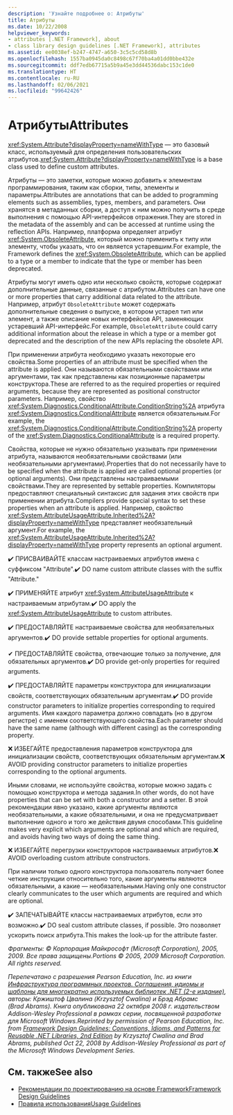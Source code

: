 ```yaml
---
description: 'Узнайте подробнее о: Атрибуты'
title: Атрибуты
ms.date: 10/22/2008
helpviewer_keywords:
- attributes [.NET Framework], about
- class library design guidelines [.NET Framework], attributes
ms.assetid: ee0038ef-b247-4747-a650-3c5c5cd58d8b
ms.openlocfilehash: 1557ba0945da0c8498c67f70ba4a01dd0bbe432e
ms.sourcegitcommit: ddf7edb67715a5b9a45e3dd44536dabc153c1de0
ms.translationtype: HT
ms.contentlocale: ru-RU
ms.lasthandoff: 02/06/2021
ms.locfileid: "99642426"
---
```

# <a name="attributes"></a><span data-ttu-id="d4107-103">Атрибуты</span><span class="sxs-lookup"><span data-stu-id="d4107-103">Attributes</span></span>

<span data-ttu-id="d4107-104"><xref:System.Attribute?displayProperty=nameWithType> — это базовый класс, используемый для определения пользовательских атрибутов.</span><span class="sxs-lookup"><span data-stu-id="d4107-104"><xref:System.Attribute?displayProperty=nameWithType> is a base class used to define custom attributes.</span></span>

 <span data-ttu-id="d4107-105">Атрибуты — это заметки, которые можно добавить к элементам программирования, таким как сборки, типы, элементы и параметры.</span><span class="sxs-lookup"><span data-stu-id="d4107-105">Attributes are annotations that can be added to programming elements such as assemblies, types, members, and parameters.</span></span> <span data-ttu-id="d4107-106">Они хранятся в метаданных сборки, а доступ к ним можно получить в среде выполнения с помощью API-интерфейсов отражения.</span><span class="sxs-lookup"><span data-stu-id="d4107-106">They are stored in the metadata of the assembly and can be accessed at runtime using the reflection APIs.</span></span> <span data-ttu-id="d4107-107">Например, платформа определяет атрибут <xref:System.ObsoleteAttribute>, который можно применить к типу или элементу, чтобы указать, что он является устаревшим.</span><span class="sxs-lookup"><span data-stu-id="d4107-107">For example, the Framework defines the <xref:System.ObsoleteAttribute>, which can be applied to a type or a member to indicate that the type or member has been deprecated.</span></span>

 <span data-ttu-id="d4107-108">Атрибуты могут иметь одно или несколько свойств, которые содержат дополнительные данные, связанные с атрибутом.</span><span class="sxs-lookup"><span data-stu-id="d4107-108">Attributes can have one or more properties that carry additional data related to the attribute.</span></span> <span data-ttu-id="d4107-109">Например, атрибут `ObsoleteAttribute` может содержать дополнительные сведения о выпуске, в котором устарел тип или элемент, а также описание новых интерфейсов API, заменяющих устаревший API-интерфейс.</span><span class="sxs-lookup"><span data-stu-id="d4107-109">For example, `ObsoleteAttribute` could carry additional information about the release in which a type or a member got deprecated and the description of the new APIs replacing the obsolete API.</span></span>

 <span data-ttu-id="d4107-110">При применении атрибута необходимо указать некоторые его свойства.</span><span class="sxs-lookup"><span data-stu-id="d4107-110">Some properties of an attribute must be specified when the attribute is applied.</span></span> <span data-ttu-id="d4107-111">Они называются обязательными свойствами или аргументами, так как представлены как позиционные параметры конструктора.</span><span class="sxs-lookup"><span data-stu-id="d4107-111">These are referred to as the required properties or required arguments, because they are represented as positional constructor parameters.</span></span> <span data-ttu-id="d4107-112">Например, свойство <xref:System.Diagnostics.ConditionalAttribute.ConditionString%2A> атрибута <xref:System.Diagnostics.ConditionalAttribute> является обязательным.</span><span class="sxs-lookup"><span data-stu-id="d4107-112">For example, the <xref:System.Diagnostics.ConditionalAttribute.ConditionString%2A> property of the <xref:System.Diagnostics.ConditionalAttribute> is a required property.</span></span>

 <span data-ttu-id="d4107-113">Свойства, которые не нужно обязательно указывать при применении атрибута, называются необязательными свойствами (или необязательными аргументами).</span><span class="sxs-lookup"><span data-stu-id="d4107-113">Properties that do not necessarily have to be specified when the attribute is applied are called optional properties (or optional arguments).</span></span> <span data-ttu-id="d4107-114">Они представлены настраиваемыми свойствами.</span><span class="sxs-lookup"><span data-stu-id="d4107-114">They are represented by settable properties.</span></span> <span data-ttu-id="d4107-115">Компиляторы предоставляют специальный синтаксис для задания этих свойств при применении атрибута.</span><span class="sxs-lookup"><span data-stu-id="d4107-115">Compilers provide special syntax to set these properties when an attribute is applied.</span></span> <span data-ttu-id="d4107-116">Например, свойство <xref:System.AttributeUsageAttribute.Inherited%2A?displayProperty=nameWithType> представляет необязательный аргумент.</span><span class="sxs-lookup"><span data-stu-id="d4107-116">For example, the <xref:System.AttributeUsageAttribute.Inherited%2A?displayProperty=nameWithType> property represents an optional argument.</span></span>

 <span data-ttu-id="d4107-117">✔️ ПРИСВАИВАЙТЕ классам настраиваемых атрибутов имена с суффиксом "Attribute".</span><span class="sxs-lookup"><span data-stu-id="d4107-117">✔️ DO name custom attribute classes with the suffix "Attribute."</span></span>

 <span data-ttu-id="d4107-118">✔️ ПРИМЕНЯЙТЕ атрибут <xref:System.AttributeUsageAttribute> к настраиваемым атрибутам.</span><span class="sxs-lookup"><span data-stu-id="d4107-118">✔️ DO apply the <xref:System.AttributeUsageAttribute> to custom attributes.</span></span>

 <span data-ttu-id="d4107-119">✔️ ПРЕДОСТАВЛЯЙТЕ настраиваемые свойства для необязательных аргументов.</span><span class="sxs-lookup"><span data-stu-id="d4107-119">✔️ DO provide settable properties for optional arguments.</span></span>

 <span data-ttu-id="d4107-120">✔ ПРЕДОСТАВЛЯЙТЕ свойства, отвечающие только за получение, для обязательных аргументов.</span><span class="sxs-lookup"><span data-stu-id="d4107-120">✔️ DO provide get-only properties for required arguments.</span></span>

 <span data-ttu-id="d4107-121">✔️ ПРЕДОСТАВЛЯЙТЕ параметры конструктора для инициализации свойств, соответствующих обязательным аргументам.</span><span class="sxs-lookup"><span data-stu-id="d4107-121">✔️ DO provide constructor parameters to initialize properties corresponding to required arguments.</span></span> <span data-ttu-id="d4107-122">Имя каждого параметра должно совпадать (но в другом регистре) с именем соответствующего свойства.</span><span class="sxs-lookup"><span data-stu-id="d4107-122">Each parameter should have the same name (although with different casing) as the corresponding property.</span></span>

 <span data-ttu-id="d4107-123">❌ ИЗБЕГАЙТЕ️ предоставления параметров конструктора для инициализации свойств, соответствующих обязательным аргументам.</span><span class="sxs-lookup"><span data-stu-id="d4107-123">❌ AVOID providing constructor parameters to initialize properties corresponding to the optional arguments.</span></span>

 <span data-ttu-id="d4107-124">Иными словами, не используйте свойства, которые можно задать с помощью конструктора и метода задания.</span><span class="sxs-lookup"><span data-stu-id="d4107-124">In other words, do not have properties that can be set with both a constructor and a setter.</span></span> <span data-ttu-id="d4107-125">В этой рекомендации явно указано, какие аргументы являются необязательными, а какие обязательными, и она не предусматривает выполнение одного и того же действия двумя способами.</span><span class="sxs-lookup"><span data-stu-id="d4107-125">This guideline makes very explicit which arguments are optional and which are required, and avoids having two ways of doing the same thing.</span></span>

 <span data-ttu-id="d4107-126">❌ ИЗБЕГАЙТЕ перегрузки конструкторов настраиваемых атрибутов.</span><span class="sxs-lookup"><span data-stu-id="d4107-126">❌ AVOID overloading custom attribute constructors.</span></span>

 <span data-ttu-id="d4107-127">При наличии только одного конструктора пользователь получает более четкие инструкции относительно того, какие аргументы являются обязательными, а какие — необязательными.</span><span class="sxs-lookup"><span data-stu-id="d4107-127">Having only one constructor clearly communicates to the user which arguments are required and which are optional.</span></span>

 <span data-ttu-id="d4107-128">✔️ ЗАПЕЧАТЫВАЙТЕ классы настраиваемых атрибутов, если это возможно.</span><span class="sxs-lookup"><span data-stu-id="d4107-128">✔️ DO seal custom attribute classes, if possible.</span></span> <span data-ttu-id="d4107-129">Это позволяет ускорить поиск атрибута.</span><span class="sxs-lookup"><span data-stu-id="d4107-129">This makes the look-up for the attribute faster.</span></span>

 <span data-ttu-id="d4107-130">*Фрагменты: &copy; Корпорация Майкрософт (Microsoft Corporation), 2005, 2009. Все права защищены.*</span><span class="sxs-lookup"><span data-stu-id="d4107-130">*Portions &copy; 2005, 2009 Microsoft Corporation. All rights reserved.*</span></span>

 <span data-ttu-id="d4107-131">*Перепечатано с разрешения Pearson Education, Inc. из книги [Инфраструктура программных проектов. Соглашения, идиомы и шаблоны для многократно используемых библиотек .NET (2-е издание)](https://www.informit.com/store/framework-design-guidelines-conventions-idioms-and-9780321545619), авторы: Кржиштоф Цвалина (Krzysztof Cwalina) и Брэд Абрамс (Brad Abrams). Книга опубликована 22 октября 2008 г. издательством Addison-Wesley Professional в рамках серии, посвященной разработке для Microsoft Windows.*</span><span class="sxs-lookup"><span data-stu-id="d4107-131">*Reprinted by permission of Pearson Education, Inc. from [Framework Design Guidelines: Conventions, Idioms, and Patterns for Reusable .NET Libraries, 2nd Edition](https://www.informit.com/store/framework-design-guidelines-conventions-idioms-and-9780321545619) by Krzysztof Cwalina and Brad Abrams, published Oct 22, 2008 by Addison-Wesley Professional as part of the Microsoft Windows Development Series.*</span></span>

## <a name="see-also"></a><span data-ttu-id="d4107-132">См. также</span><span class="sxs-lookup"><span data-stu-id="d4107-132">See also</span></span>

- [<span data-ttu-id="d4107-133">Рекомендации по проектированию на основе Framework</span><span class="sxs-lookup"><span data-stu-id="d4107-133">Framework Design Guidelines</span></span>](index.md)
- [<span data-ttu-id="d4107-134">Правила использования</span><span class="sxs-lookup"><span data-stu-id="d4107-134">Usage Guidelines</span></span>](usage-guidelines.md)
